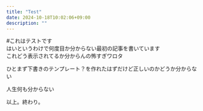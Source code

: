```yaml
---
title: "Test"
date: 2024-10-18T10:02:06+09:00
description: ""
---
```

#これはテストです<br>
はいというわけで何度目か分からない最初の記事を書いています<br>
これどう表示されてるか分からんの怖すぎワロタ<br>

ひとまず下書きのテンプレート？を作れたはずだけど正しいのかどうか分からない

人生何も分からない


以上。終わり。
